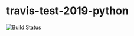 # travis-test-2019-python
[![Build Status](https://travis-ci.org/Deramer/test_2019.svg?branch=master)](https://travis-ci.org/Deramer/test_2019)
